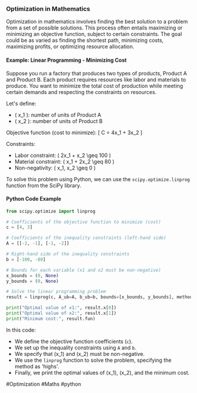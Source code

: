 ### Optimization in Mathematics

Optimization in mathematics involves finding the best solution to a problem from a set of possible solutions. This process often entails maximizing or minimizing an objective function, subject to certain constraints. The goal could be as varied as finding the shortest path, minimizing costs, maximizing profits, or optimizing resource allocation.

#### Example: Linear Programming - Minimizing Cost

Suppose you run a factory that produces two types of products, Product A and Product B. Each product requires resources like labor and materials to produce. You want to minimize the total cost of production while meeting certain demands and respecting the constraints on resources.

Let's define:
- \( x_1 \): number of units of Product A
- \( x_2 \): number of units of Product B

Objective function (cost to minimize):
\[ C = 4x_1 + 3x_2 \]

Constraints:
- Labor constraint: \( 2x_1 + x_2 \geq 100 \)
- Material constraint: \( x_1 + 2x_2 \geq 80 \)
- Non-negativity: \( x_1, x_2 \geq 0 \)

To solve this problem using Python, we can use the `scipy.optimize.linprog` function from the SciPy library.

#### Python Code Example

```python
from scipy.optimize import linprog

# Coefficients of the objective function to minimize (cost)
c = [4, 3]

# Coefficients of the inequality constraints (left-hand side)
A = [[-2, -1], [-1, -2]]

# Right-hand side of the inequality constraints
b = [-100, -80]

# Bounds for each variable (x1 and x2 must be non-negative)
x_bounds = (0, None)
y_bounds = (0, None)

# Solve the linear programming problem
result = linprog(c, A_ub=A, b_ub=b, bounds=[x_bounds, y_bounds], method='highs')

print("Optimal value of x1:", result.x[0])
print("Optimal value of x2:", result.x[1])
print("Minimum cost:", result.fun)
```

In this code:
- We define the objective function coefficients (`c`).
- We set up the inequality constraints using `A` and `b`.
- We specify that \(x_1\) and \(x_2\) must be non-negative.
- We use the `linprog` function to solve the problem, specifying the method as 'highs'.
- Finally, we print the optimal values of \(x_1\), \(x_2\), and the minimum cost.

#Optimization #Maths #python